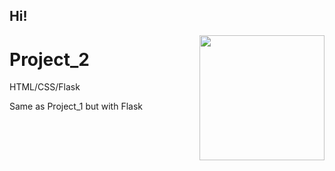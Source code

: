 ## Hi! 

<img align='right' src='https://media.giphy.com/media/bcKmIWkUMCjVm/giphy.gif' width='200"'>

# Project_2
HTML/CSS/Flask

Same as Project_1 but with Flask

